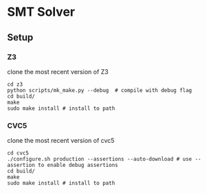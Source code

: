 # SMT Solver

## Setup

### Z3

clone the most recent version of Z3

```shell
cd z3
python scripts/mk_make.py --debug  # compile with debug flag
cd build/
make
sudo make install # install to path
```

### CVC5

clone the most recent version of cvc5

```shell
cd cvc5
./configure.sh production --assertions --auto-download # use --assertion to enable debug assertions
cd build/
make
sudo make install # install to path
```
